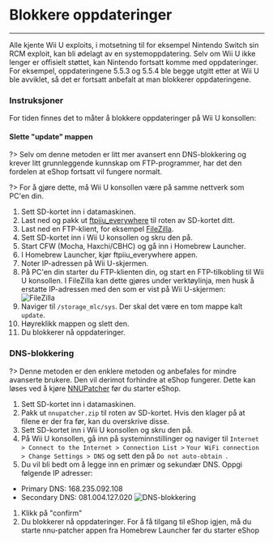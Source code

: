 # Blokkere oppdateringer
---
Alle kjente Wii U exploits, i motsetning til for eksempel Nintendo Switch sin RCM exploit, kan bli ødelagt av en systemoppdatering. Selv om Wii U ikke lenger er offisielt støttet, kan Nintendo fortsatt komme med oppdateringer. For eksempel, oppdateringene 5.5.3 og 5.5.4 ble begge utgitt etter at Wii U ble avviklet, så det er fortsatt anbefalt at man blokkerer oppdateringene.

### Instruksjoner

For tiden finnes det to måter å blokkere oppdateringer på Wii U konsollen:
<!-- tabs:start -->

#### **Slette "update" mappen**
?> Selv om denne metoden er litt mer avansert enn DNS-blokkering og krever litt grunnleggende kunnskap om FTP-programmer, har det den fordelen at eShop fortsatt vil fungere normalt.

?> For å gjøre dette, må Wii U konsollen være på samme nettverk som PC'en din.
1. Sett SD-kortet inn i datamaskinen.
1. Last ned og pakk ut [ftpiiu_everywhere](http://wiiubru.com/appstore/zips/fpiiu-cbhc.zip) til roten av SD-kortet ditt.
1. Last ned en FTP-klient, for eksempel [FileZilla](https://filezilla-project.org/download.php?show_all=1).
1. Sett SD-kortet inn i Wii U konsollen og skru den på.
1. Start CFW (Mocha, Haxchi/CBHC) og gå inn i Homebrew Launcher.
1. I Homebrew Launcher, kjør ftpiiu_everywhere appen.
1. Noter IP-adressen på Wii U-skjermen.
1. På PC'en din starter du FTP-klienten din, og start en FTP-tilkobling til Wii U konsollen. I FileZilla kan dette gjøres under verktøylinja, men husk å erstatte IP-adressen med den som er vist på Wii U-skjermen: <br><img src="docs/assets/img/FTP.png" alt="FileZilla" />
1. Naviger til `/storage_mlc/sys`. Der skal det være en tom mappe kalt `update`.
1. Høyreklikk mappen og slett den.
1. Du blokkerer nå oppdateringer.

### **DNS-blokkering**
?> Denne metoden er den enklere metoden og anbefales for mindre avanserte brukere. Den vil derimot forhindre at eShop fungerer. Dette kan løses ved å kjøre [NNUPatcher](http://www.wiiubru.com/appstore/zips/nnupatcher.zip) før du starter eShop.
1. Sett SD-kortet inn i datamaskinen.
1. Pakk ut `nnupatcher.zip` til roten av SD-kortet. Hvis den klager på at filene er der fra før, kan du overskrive disse.
1. Sett SD-kortet inn i Wii U konsollen og skru den på.
1. På Wii U konsollen, gå inn på systeminnstillinger og naviger til `Internet > Connect to the Internet > Connection List >` `Your WiFi connection > Change Settings > DNS` og sett den på `Do not auto-obtain `.
1. Du vil bli bedt om å legge inn en primær og sekundær DNS. Oppgi følgende IP adresser:
 - Primary DNS: 168.235.092.108
 - Secondary DNS: 081.004.127.020 <img src="docs/assets/img/DNS.png" alt="DNS-blokkering" />
1. Klikk på "confirm"
1. Du blokkerer nå oppdateringer. For å få tilgang til eShop igjen, må du starte nnu-patcher appen fra Homebrew Launcher før du starter eShop


<!-- tabs:end -->
